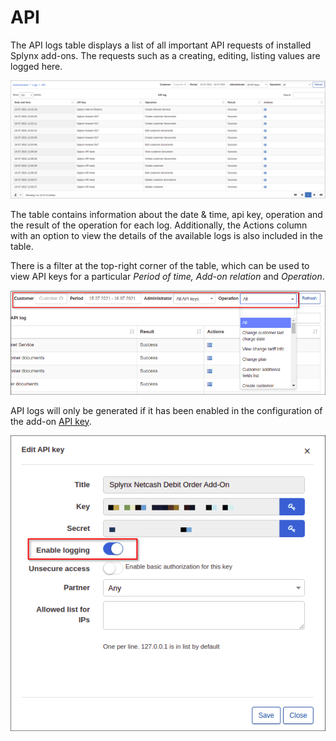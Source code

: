 API
===

The API logs table displays a list of all important API requests of installed Splynx add-ons. The requests such as a creating, editing, listing values are logged here.

![API logs](API_logs.png)

The table contains information about the date & time, api key, operation and the result of the operation for each log. Additionally, the Actions column with an option to view the details of the available logs is also included in the table.

There is a filter at the top-right corner of the table, which can be used to view API keys for a particular *Period of time, Add-on relation* and *Operation*.

![Filter](filter.png)

API logs will only be generated if it has been enabled in the configuration of the add-on [API key](administration/main/api_keys/api_keys.md).

![API Key](API_key.png)

